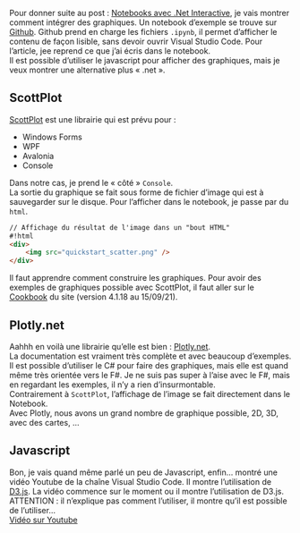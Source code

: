 Pour donner suite au post : [Notebooks avec .Net Interactive](https://www.ctrl-alt-suppr.dev/2021/08/16/notebooks-avec-net-interactive/), je vais montrer comment intégrer des graphiques. Un notebook d’exemple se trouve sur [Github](https://github.com/AnthonyRyck/CodesPourDevTo/blob/master/src/Notebooks/03-Afficher-graphique.ipynb). Github prend en charge les fichiers `.ipynb`, il permet d’afficher le contenu de façon lisible, sans devoir ouvrir Visual Studio Code. Pour l’article, jee reprend ce que j’ai écris dans le notebook.  
Il est possible d’utiliser le javascript pour afficher des graphiques, mais je veux montrer une alternative plus « .net ».  

## ScottPlot

[ScottPlot](https://swharden.com/scottplot/) est une librairie qui est prévu pour :   
* Windows Forms  
* WPF  
* Avalonia  
* Console  

Dans notre cas, je prend le « côté » `Console`. La sortie du graphique se fait sous forme de fichier d’image qui est à sauvegarder sur le disque. Pour l’afficher dans le notebook, je passe par du `html`.  
```html
// Affichage du résultat de l'image dans un "bout HTML"
#!html
<div>
    <img src="quickstart_scatter.png" />
</div>
```

Il faut apprendre comment construire les graphiques. Pour avoir des exemples de graphiques possible avec ScottPlot, il faut aller sur le [Cookbook](https://swharden.com/scottplot/cookbooks/4.1.18/) du site (version 4.1.18 au 15/09/21).  

## Plotly.net

Aahhh en voilà une librairie qu’elle est bien : [Plotly.net](https://plotly.net/).  
La documentation est vraiment très complète et avec beaucoup d’exemples. Il est possible d’utiliser le C# pour faire des graphiques, mais elle est quand même très orientée vers le F#. Je ne suis pas super à l’aise avec le F#, mais en regardant les exemples, il n’y a rien d’insurmontable.  
Contrairement à `ScottPlot`, l’affichage de l’image se fait directement dans le Notebook.  
Avec Plotly, nous avons un grand nombre de graphique possible, 2D, 3D, avec des cartes, …  

## Javascript

Bon, je vais quand même parlé un peu de Javascript, enfin… montré une vidéo Youtube de la chaîne Visual Studio Code. Il montre l’utilisation de [D3.js](https://d3js.org/). La vidéo commence sur le moment ou il montre l’utilisation de D3.js.   
ATTENTION : il n’explique pas comment l’utiliser, il montre qu’il est possible de l’utiliser…  
[Vidéo sur Youtube](https://www.youtube.com/embed/DMYtIJT1OeU?start=760&feature=oembed)  
